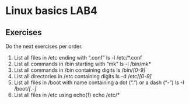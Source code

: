 # Linux basics LAB4

## Exercises

Do the next exercises per order.


1. List all files in /etc ending with “.conf”
ls -l /etc/*.conf
2. List all commands in /bin starting with “mk”
ls -l /bin/mk*
3. List all commands in /bin containing digits
ls /bin/*[0-9]*
4. List all directories in /etc containing digits
ls -d /etc/*[0-9]*
5. List all files in /boot with name containing a dot (“.”) or a dash (“-”)
ls -l /boot/*[.-]*
6. List all files in /etc using echo(1)
echo /etc/*